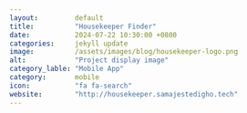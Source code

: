 ```yaml
---
layout:         default
title:          "Housekeeper Finder"
date:           2024-07-22 10:30:00 +0800
categories:     jekyll update
image:          /assets/images/blog/housekeeper-logo.png
alt:            "Project display image"
category_lable: "Mobile App"
category:       mobile
icon:           "fa fa-search"
website:        "http://housekeeper.samajestedigho.tech"
---
```


